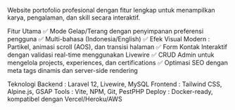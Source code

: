 Website portofolio profesional dengan fitur lengkap untuk menampilkan karya, pengalaman, dan skill secara interaktif.

Fitur Utama
✅ Mode Gelap/Terang dengan penyimpanan preferensi pengguna
✅ Multi-bahasa (Indonesia/English)
✅ Efek Visual Modern : Partikel, animasi scroll (AOS), dan transisi halaman
✅ Form Kontak Interaktif dengan validasi real-time menggunakan Livewire
✅ CRUD Admin untuk mengelola projects, experiences, dan certifications
✅ Optimasi SEO dengan meta tags dinamis dan server-side rendering

Teknologi
Backend : Laravel 12, Livewire, MySQL
Frontend : Tailwind CSS, Alpine.js, GSAP
Tools : Vite, NPM, Git, PestPHP
Deploy : Docker-ready, kompatibel dengan Vercel/Heroku/AWS
